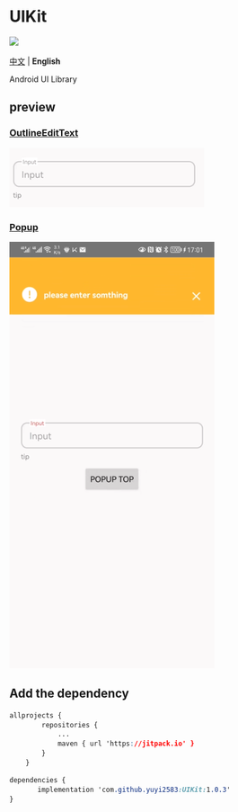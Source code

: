 # UIKit

[![](https://jitpack.io/v/yuyi2583/UIKit.svg)](https://jitpack.io/#yuyi2583/UIKit)

[中文](./README.md) | **English**

Android UI Library

## preview

### [OutlineEditText](./usage/OutlineEditText-en.md)

![](./usage/assets/outlineedittext.jpg)

### [Popup](./usage/Popup-en.md)

![](./usage/assets/popup.png)

## Add the dependency

```css
allprojects {
		repositories {
			...
			maven { url 'https://jitpack.io' }
		}
	}
```

```css
dependencies {
	   implementation 'com.github.yuyi2583:UIKit:1.0.3'
}
```